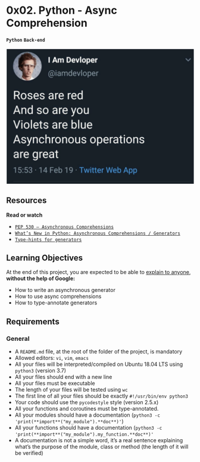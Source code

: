 # 0x02. Python - Async Comprehension

**`Python`** **`Back-end`**
<br><br>
<img src="https://github.com/Basant-Adel/alx-backend-python/blob/7506ba09f4866bc9c95f9acb075458b64732b3d1/0x02-python_async_comprehension/comprehension.png">

## Resources

**Read or watch**

* [`PEP 530 – Asynchronous Comprehensions`](https://intranet.alxswe.com/rltoken/hlwtED-iLsdORSgly8DsyQ)
* [`What’s New in Python: Asynchronous Comprehensions / Generators`](https://intranet.alxswe.com/rltoken/0OkbObYzCKtO7ZUAxfKvkw)
* [`Type-hints for generators`](https://intranet.alxswe.com/rltoken/l4Fnno568VbVIn9GvrFVtQ)

## Learning Objectives

At the end of this project, you are expected to be able to [explain to anyone](https://fs.blog/feynman-learning-technique/), **without the help of Google:**

* How to write an asynchronous generator
* How to use async comprehensions
* How to type-annotate generators

## Requirements

### General

* A `README.md` file, at the root of the folder of the project, is mandatory
* Allowed editors: `vi`, `vim`, `emacs`
* All your files will be interpreted/compiled on Ubuntu 18.04 LTS using `python3` (version 3.7)
* All your files should end with a new line
* All your files must be executable
* The length of your files will be tested using `wc`
* The first line of all your files should be exactly `#!/usr/bin/env python3`
* Your code should use the `pycodestyle` style (version 2.5.x)
* All your functions and coroutines must be type-annotated.
* All your modules should have a documentation (`python3 -c 'print(**import**("my_module").**doc**)'`)
* All your functions should have a documentation (`python3 -c 'print(**import**("my_module").my_function.**doc**)'`
* A documentation is not a simple word, it’s a real sentence explaining what’s the purpose of the module, class or method (the length of it will be verified)
